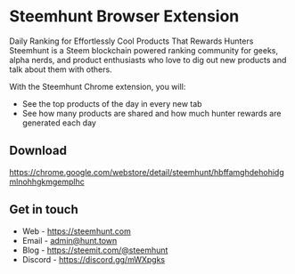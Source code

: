 # Steemhunt Browser Extension

Daily Ranking for Effortlessly Cool Products That Rewards Hunters
Steemhunt is a Steem blockchain powered ranking community for geeks, alpha nerds, and product enthusiasts who love to dig out new products and talk about them with others.

With the Steemhunt Chrome extension, you will:
* See the top products of the day in every new tab
* See how many products are shared and how much hunter rewards are generated each day

## Download
https://chrome.google.com/webstore/detail/steemhunt/hbffamghdehohidgmlnohhgkmgemplhc

## Get in touch
* Web - https://steemhunt.com
* Email - admin@hunt.town
* Blog - https://steemit.com/@steemhunt
* Discord - https://discord.gg/mWXpgks
